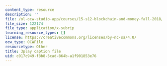 ```yaml
---
content_type: resource
description: ''
file: /ol-ocw-studio-app/courses/15-s12-blockchain-and-money-fall-2018/c017c949f8b85cad864ba1f901853e76_GLVrOlHLJ1U.vtt
file_size: 122174
file_type: application/x-subrip
learning_resource_types: []
license: https://creativecommons.org/licenses/by-nc-sa/4.0/
ocw_type: OCWFile
resourcetype: Other
title: 3play caption file
uid: c017c949-f8b8-5cad-864b-a1f901853e76
---
```

